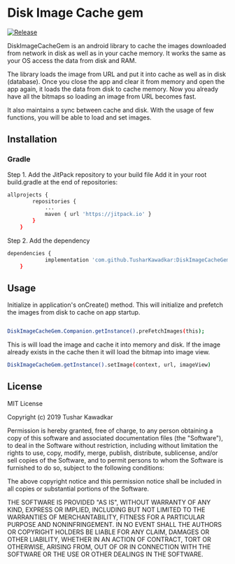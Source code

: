 # Disk Image Cache gem

[![Release](https://jitpack.io/v/TusharKawadkar/DiskImageCacheGem.svg)](https://jitpack.io/#TusharKawadkar/DiskImageCacheGem)

DiskImageCacheGem is an android library to cache the images downloaded from network in disk as well as in your cache memory. It works the same as your OS access the data from disk and RAM.

The library loads the image from URL and put it into cache as well as in disk (database). Once you close the app and clear it from memory and open the app again, it loads the data from disk to cache memory. Now you already have all the bitmaps so loading an image from URL becomes fast.

It also maintains a sync between cache and disk. With the usage of few functions, you will be able to load and set images.


## Installation

### Gradle

Step 1. Add the JitPack repository to your build file
Add it in your root build.gradle at the end of repositories:

```bash
allprojects {
		repositories {
			...
			maven { url 'https://jitpack.io' }
		}
	}
```

Step 2. Add the dependency

```bash
dependencies {
	        implementation 'com.github.TusharKawadkar:DiskImageCacheGem:0.1'
	}
```


## Usage

Initialize in application's onCreate() method. This will initialize and prefetch the images from disk to cache on app startup.

```bash

DiskImageCacheGem.Companion.getInstance().preFetchImages(this);
```

This is will load the image and cache it into memory and disk. If the image already exists in the cache then it will load the bitmap into image view.

```bash
DiskImageCacheGem.getInstance().setImage(context, url, imageView)
```


## License

MIT License

Copyright (c) 2019 Tushar Kawadkar

Permission is hereby granted, free of charge, to any person obtaining a copy
of this software and associated documentation files (the "Software"), to deal
in the Software without restriction, including without limitation the rights
to use, copy, modify, merge, publish, distribute, sublicense, and/or sell
copies of the Software, and to permit persons to whom the Software is
furnished to do so, subject to the following conditions:

The above copyright notice and this permission notice shall be included in all
copies or substantial portions of the Software.

THE SOFTWARE IS PROVIDED "AS IS", WITHOUT WARRANTY OF ANY KIND, EXPRESS OR
IMPLIED, INCLUDING BUT NOT LIMITED TO THE WARRANTIES OF MERCHANTABILITY,
FITNESS FOR A PARTICULAR PURPOSE AND NONINFRINGEMENT. IN NO EVENT SHALL THE
AUTHORS OR COPYRIGHT HOLDERS BE LIABLE FOR ANY CLAIM, DAMAGES OR OTHER
LIABILITY, WHETHER IN AN ACTION OF CONTRACT, TORT OR OTHERWISE, ARISING FROM,
OUT OF OR IN CONNECTION WITH THE SOFTWARE OR THE USE OR OTHER DEALINGS IN THE
SOFTWARE.
